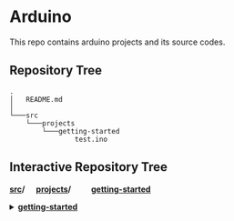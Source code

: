 # Arduino
This repo contains arduino projects and its source codes.
## Repository Tree
    .
    │   README.md
    │
    └───src
        └───projects
            └───getting-started
                    test.ino
## Interactive Repository Tree
**[src](/src)/**
&nbsp;&nbsp;&nbsp;&nbsp;**[projects](/src/projects)/**
&nbsp;&nbsp;&nbsp;&nbsp;&nbsp;&nbsp;&nbsp;&nbsp;**[getting-started](/src/projects/getting-started)**
&nbsp;&nbsp;&nbsp;&nbsp;&nbsp;&nbsp;&nbsp;&nbsp;&nbsp;&nbsp;&nbsp;&nbsp; <details>
                                                                            <summary>**[getting-started](/src/projects/getting-started)** </summary>
                                                                            **[test.ino](/src/projects/getting-started/test.ino)**
                                                                            </details>


